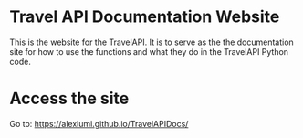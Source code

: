 # Travel API Documentation Website
This is the website for the TravelAPI. It is to serve as the the documentation site for how to use the functions and what they do in the TravelAPI Python code.
# Access the site
Go to: https://alexlumi.github.io/TravelAPIDocs/
